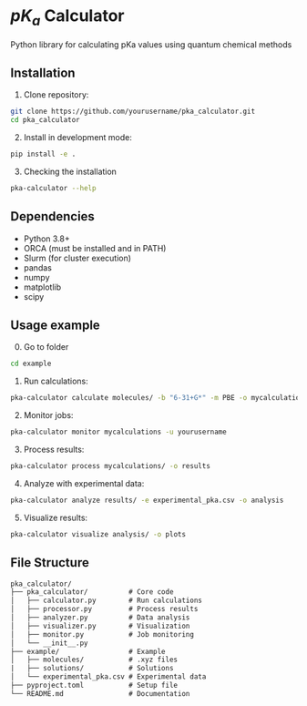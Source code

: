 # $pK_a$ Calculator

Python library for calculating pKa values using quantum chemical methods

## Installation

1. Clone repository:
```bash
git clone https://github.com/yourusername/pka_calculator.git
cd pka_calculator
```

2. Install in development mode:
```bash
pip install -e .
```

3. Checking the installation
```bash
pka-calculator --help
```

## Dependencies

- Python 3.8+
- ORCA (must be installed and in PATH)
- Slurm (for cluster execution)
- pandas
- numpy
- matplotlib
- scipy

## Usage example

0. Go to folder
```bash
cd example
```

1. Run calculations:
```bash
pka-calculator calculate molecules/ -b "6-31+G*" -m PBE -o mycalculations
```

2. Monitor jobs:
```bash
pka-calculator monitor mycalculations -u yourusername
```

3. Process results:
```bash
pka-calculator process mycalculations/ -o results
```

4. Analyze with experimental data:
```bash
pka-calculator analyze results/ -e experimental_pka.csv -o analysis
```

5. Visualize results:
```bash
pka-calculator visualize analysis/ -o plots
```

## File Structure
```txt
pka_calculator/
├── pka_calculator/          # Core code
│   ├── calculator.py        # Run calculations
│   ├── processor.py         # Process results
│   ├── analyzer.py          # Data analysis  
│   ├── visualizer.py        # Visualization
│   ├── monitor.py           # Job monitoring
│   └── __init__.py      
├── example/                 # Example
│   ├── molecules/           # .xyz files
|   ├── solutions/           # Solutions
│   └── experimental_pka.csv # Experimental data
├── pyproject.toml           # Setup file
└── README.md                # Documentation
```
